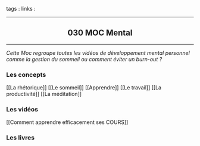 tags : 
links :

****

<h2 style="text-align: center;"> 030 MOC Mental </h2>

****


*Cette Moc regroupe toutes les vidéos de développement mental personnel comme la gestion du sommeil ou comment éviter un burn-out ?*



### Les concepts
[[La rhétorique]]
[[Le sommeil]]
[[Apprendre]]
[[Le travail]]
[[La productivité]]
[[La méditation]]

### Les vidéos

[[Comment apprendre efficacement ses COURS]]

### Les livres
